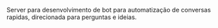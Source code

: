 Server para desenvolvimento de bot para automatização de conversas rapidas, direcionada para perguntas e ideias.